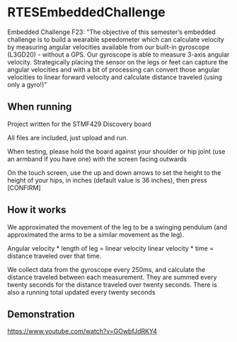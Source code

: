 # RTESEmbeddedChallenge
Embedded Challenge F23:
"The objective of this semester’s embedded challenge is to build a wearable speedometer which can calculate velocity by measuring angular velocities available from our built-in gyroscope (L3GD20) - without a GPS. Our gyroscope is able to measure 3-axis angular velocity. Strategically placing the sensor on the legs or feet can capture the angular velocities and with a bit of processing can convert those angular velocities to linear forward velocity and calculate distance traveled (using only a gyro!)"

## When running
Project written for the STMF429 Discovery board

All files are included, just upload and run.

When testing, please hold the board against your shoulder or hip joint (use an armband if you have one) with the screen facing outwards

On the touch screen, use the up and down arrows to set the height to the height of your hips, in inches (default value is 36 inches), then press \[CONFIRM\]

## How it works

We approximated the movement of the leg to be a swinging pendulum (and approximated the arms to be a similar movement as the leg).

Angular velocity * length of leg = linear velocity
linear velocity * time = distance traveled over that time.

We collect data from the gyroscope every 250ms, and calculate the distance traveled between each measurement. They are summed every twenty seconds for the distance traveled over twenty seconds. There is also a running total updated every twenty seconds

## Demonstration

https://www.youtube.com/watch?v=GOwbfJdRKY4
